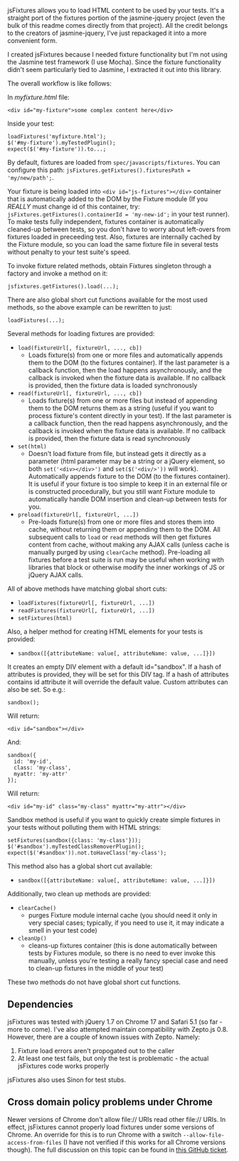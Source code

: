 jsFixtures allows you to load HTML content to be used by your tests. It's a straight port of the fixtures portion of
the jasmine-jquery project (even the bulk of this readme comes directly from that project). All the credit belongs
to the creators of jasmine-jquery, I've just repackaged it into a more convenient form.

I created jsFixtures because I needed fixture functionality but I'm not using the Jasmine test framework (I use Mocha). 
Since the fixture functionality didn't seem particularly tied to Jasmine, I extracted it out into this library.

The overall workflow is like follows:

In _myfixture.html_ file:

    <div id="my-fixture">some complex content here</div>
    
Inside your test:

    loadFixtures('myfixture.html');
    $('#my-fixture').myTestedPlugin();
    expect($('#my-fixture')).to...;
    
By default, fixtures are loaded from `spec/javascripts/fixtures`. You can configure this path: `jsFixtures.getFixtures().fixturesPath = 'my/new/path';`.

Your fixture is being loaded into `<div id="js-fixtures"></div>` container that is automatically added to the DOM by the Fixture module (If you _REALLY_ must change id of this container, try: `jsFixtures.getFixtures().containerId = 'my-new-id';` in your test runner). To make tests fully independent, fixtures container is automatically cleaned-up between tests, so you don't have to worry about left-overs from fixtures loaded in preceeding test. Also, fixtures are internally cached by the Fixture module, so you can load the same fixture file in several tests without penalty to your test suite's speed.

To invoke fixture related methods, obtain Fixtures singleton through a factory and invoke a method on it:

    jsfixtures.getFixtures().load(...);
    
There are also global short cut functions available for the most used methods, so the above example can be rewritten to just:

    loadFixtures(...);
    
Several methods for loading fixtures are provided:

- `load(fixtureUrl[, fixtureUrl, ..., cb])`
  - Loads fixture(s) from one or more files and automatically appends them to the DOM (to the fixtures container). 
    If the last parameter is a callback function, then the load happens asynchronously, and the callback is invoked when the fixture data is available. If no callback
    is provided, then the fixture data is loaded synchronously
- `read(fixtureUrl[, fixtureUrl, ..., cb])`
  - Loads fixture(s) from one or more files but instead of appending them to the DOM returns them as a string (useful if you want to process fixture's content directly in your test).
    If the last parameter is a callback function, then the read happens asynchronously, and the callback is invoked when the fixture data is available. If no callback
    is provided, then the fixture data is read synchronously
- `set(html)`
  - Doesn't load fixture from file, but instead gets it directly as a parameter (html parameter may be a string or a jQuery element, so both `set('<div></div>')` and `set($('<div/>'))` will work). Automatically appends fixture to the DOM (to the fixtures container). It is useful if your fixture is too simple to keep it in an external file or is constructed procedurally, but you still want Fixture module to automatically handle DOM insertion and clean-up between tests for you.
- `preload(fixtureUrl[, fixtureUrl, ...])`
  - Pre-loads fixture(s) from one or more files and stores them into cache, without returning them or appending them to the DOM. All subsequent calls to `load` or `read` methods will then get fixtures content from cache, without making any AJAX calls (unless cache is manually purged by using `clearCache` method). Pre-loading all fixtures before a test suite is run may be useful when working with libraries that block or otherwise modify the inner workings of JS or jQuery AJAX calls.
  
All of above methods have matching global short cuts:

- `loadFixtures(fixtureUrl[, fixtureUrl, ...])`
- `readFixtures(fixtureUrl[, fixtureUrl, ...])`
- `setFixtures(html)`

Also, a helper method for creating HTML elements for your tests is provided:

- `sandbox([{attributeName: value[, attributeName: value, ...]}])`

It creates an empty DIV element with a default id="sandbox". If a hash of attributes is provided, they will be set for this DIV tag. If a hash of attributes contains id attribute it will override the default value. Custom attributes can also be set. So e.g.:

    sandbox();
    
Will return:

    <div id="sandbox"></div>    
    
And:

    sandbox({
      id: 'my-id',
      class: 'my-class',
      myattr: 'my-attr'
    });
    
Will return:

    <div id="my-id" class="my-class" myattr="my-attr"></div>

Sandbox method is useful if you want to quickly create simple fixtures in your tests without polluting them with HTML strings:

    setFixtures(sandbox({class: 'my-class'}));
    $('#sandbox').myTestedClassRemoverPlugin();
    expect($('#sandbox')).not.toHaveClass('my-class');

This method also has a global short cut available:

- `sandbox([{attributeName: value[, attributeName: value, ...]}])`

Additionally, two clean up methods are provided:

- `clearCache()`
  - purges Fixture module internal cache (you should need it only in very special cases; typically, if you need to use it, it may indicate a smell in your test code)
- `cleanUp()`
  - cleans-up fixtures container (this is done automatically between tests by Fixtures module, so there is no need to ever invoke this manually, unless you're testing a really fancy special case and need to clean-up fixtures in the middle of your test)
  
These two methods do not have global short cut functions.

## Dependencies

jsFixtures was tested with jQuery 1.7 on Chrome 17 and Safari 5.1 (so far - more to come). I've also attempted maintain compatibility with Zepto.js 0.8. However, 
there are a couple of known issues with Zepto. Namely:
1) Fixture load errors aren't propogated out to the caller
2) At least one test fails, but only the test is problematic - the actual jsFixtures code works properly

jsFixtures also uses Sinon for test stubs.

## Cross domain policy problems under Chrome

Newer versions of Chrome don't allow file:// URIs read other file:// URIs. In effect, jsFixtures cannot properly load fixtures under some versions of Chrome. An override for this is to run Chrome with a switch `--allow-file-access-from-files` (I have not verified if this works for all Chrome versions though). The full discussion on this topic can be found in [this GitHub ticket](https://github.com/velesin/jasmine-jquery/issues/4).

